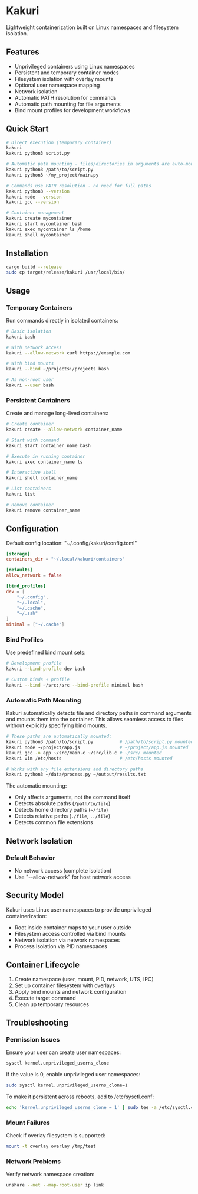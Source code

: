 # Kakuri

Lightweight containerization built on Linux namespaces and filesystem isolation.

## Features

- Unprivileged containers using Linux namespaces
- Persistent and temporary container modes
- Filesystem isolation with overlay mounts
- Optional user namespace mapping
- Network isolation
- Automatic PATH resolution for commands
- Automatic path mounting for file arguments
- Bind mount profiles for development workflows

## Quick Start

```bash
# Direct execution (temporary container)
kakuri
kakuri python3 script.py

# Automatic path mounting - files/directories in arguments are auto-mounted
kakuri python3 /path/to/script.py
kakuri python3 ~/my_project/main.py

# Commands use PATH resolution - no need for full paths
kakuri python3 --version
kakuri node --version  
kakuri gcc --version

# Container management
kakuri create mycontainer
kakuri start mycontainer bash
kakuri exec mycontainer ls /home
kakuri shell mycontainer
```

## Installation

```bash
cargo build --release
sudo cp target/release/kakuri /usr/local/bin/
```

## Usage

### Temporary Containers

Run commands directly in isolated containers:

```bash
# Basic isolation
kakuri bash

# With network access
kakuri --allow-network curl https://example.com

# With bind mounts
kakuri --bind ~/projects:/projects bash

# As non-root user
kakuri --user bash
```

### Persistent Containers

Create and manage long-lived containers:

```bash
# Create container
kakuri create --allow-network container_name

# Start with command
kakuri start container_name bash

# Execute in running container
kakuri exec container_name ls

# Interactive shell
kakuri shell container_name

# List containers
kakuri list

# Remove container
kakuri remove container_name
```

## Configuration

Default config location: "~/.config/kakuri/config.toml"

```toml
[storage]
containers_dir = "~/.local/kakuri/containers"

[defaults]
allow_network = false

[bind_profiles]
dev = [
    "~/.config",
    "~/.local", 
    "~/.cache",
    "~/.ssh"
]
minimal = ["~/.cache"]
```

### Bind Profiles

Use predefined bind mount sets:

```bash
# Development profile
kakuri --bind-profile dev bash

# Custom binds + profile
kakuri --bind ~/src:/src --bind-profile minimal bash
```

### Automatic Path Mounting

Kakuri automatically detects file and directory paths in command arguments and mounts them into the container. This allows seamless access to files without explicitly specifying bind mounts.

```bash
# These paths are automatically mounted:
kakuri python3 /path/to/script.py          # /path/to/script.py mounted
kakuri node ~/project/app.js               # ~/project/app.js mounted  
kakuri gcc -o app ~/src/main.c ~/src/lib.c # ~/src/ mounted
kakuri vim /etc/hosts                      # /etc/hosts mounted

# Works with any file extensions and directory paths
kakuri python3 ~/data/process.py ~/output/results.txt
```

The automatic mounting:
- Only affects arguments, not the command itself
- Detects absolute paths (`/path/to/file`)
- Detects home directory paths (`~/file`) 
- Detects relative paths (`./file`, `../file`)
- Detects common file extensions

## Network Isolation

### Default Behavior
- No network access (complete isolation)
- Use "--allow-network" for host network access


## Security Model

Kakuri uses Linux user namespaces to provide unprivileged containerization:

- Root inside container maps to your user outside
- Filesystem access controlled via bind mounts
- Network isolation via network namespaces
- Process isolation via PID namespaces

## Container Lifecycle

1. Create namespace (user, mount, PID, network, UTS, IPC)
2. Set up container filesystem with overlays
3. Apply bind mounts and network configuration
4. Execute target command
5. Clean up temporary resources


## Troubleshooting

### Permission Issues
Ensure your user can create user namespaces:
```bash
sysctl kernel.unprivileged_userns_clone
```

If the value is 0, enable unprivileged user namespaces:
```bash
sudo sysctl kernel.unprivileged_userns_clone=1
```

To make it persistent across reboots, add to /etc/sysctl.conf:
```bash
echo 'kernel.unprivileged_userns_clone = 1' | sudo tee -a /etc/sysctl.conf
```

### Mount Failures
Check if overlay filesystem is supported:
```bash
mount -t overlay overlay /tmp/test
```

### Network Problems
Verify network namespace creation:
```bash
unshare --net --map-root-user ip link
```

